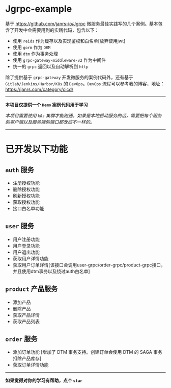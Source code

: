 # Jgrpc-example

基于 https://github.com/janrs-io/Jgrpc 微服务最佳实践写的几个案例。基本包含了开发中会需要用到的实践代码，包含以下：

- 使用 `reids` 作为缓存以及实现鉴权和白名单[放弃使用jwt]
- 使用 `gorm` 作为 `ORM`
- 使用 `dtm` 作为事务处理
- 使用 `grpc-gateway-middleware-v2` 作为中间件
- 统一的 `grpc` 返回以及自动解析到 `http`

除了提供基于 `grpc-gateway` 开发微服务的案例代码外，还有基于 `Gitlab/Jenkins/Harbor/K8s` 的 `DevOps`。`DevOps`
流程可以参考我的博客，地址：https://janrs.com/category/cicd/


---

**本项目仅提供一个 `Demo` 案例代码用于学习**

*本项目需要使用 `k8s` 集群才能跑通。如果是本地启动服务的话，需要把每个服务的客户端以及服务端的端口都改成不一样的。*

---

# 已开发以下功能

## `auth` 服务

- 注册授权功能
- 删除授权功能
- 刷新授权功能
- 获取授权功能
- 接口白名单功能

## `user` 服务

- 用户注册功能
- 用户登录功能
- 用户退出功能
- 获取用户详情功能
- 获取用户订单详情[该接口会调用user-grpc/order-grpc/product-grpc接口，并且使用dtm事务以及绕过auth白名单]

## `product` 产品服务

- 添加产品
- 删除产品
- 获取产品详情
- 获取产品列表

## `order` 服务

- 添加订单功能 [增加了 DTM 事务支持。创建订单会使用 DTM 的 SAGA 事务扣除产品库存]
- 获取订单详情功能

---

**如果觉得对你的学习有帮助，点个 `star`**